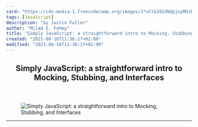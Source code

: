 ```yaml
---
card: "https://cdn-media-1.freecodecamp.org/images/1*oCtk28IdNdpjnyMGiRsfLA.jpeg"
tags: [JavaScript]
description: "by Justin Fuller"
author: "Milad E. Fahmy"
title: "Simply JavaScript: a straightforward intro to Mocking, Stubbing, and Interfaces"
created: "2021-08-16T11:36:17+02:00"
modified: "2021-08-16T11:36:17+02:00"
---
```

<div class="site-wrapper">
<main id="site-main" class="site-main outer">
<div class="inner">
<article class="post-full post tag-javascript tag-programming tag-technology tag-tech tag-coding ">
<header class="post-full-header">
<h1 class="post-full-title">Simply JavaScript: a straightforward intro to Mocking, Stubbing, and Interfaces</h1>
</header>
<figure class="post-full-image">
<picture>
<source media="(max-width: 700px)" sizes="1px" srcset="data:image/gif;base64,R0lGODlhAQABAIAAAAAAAP///yH5BAEAAAAALAAAAAABAAEAAAIBRAA7 1w">
<source media="(min-width: 701px)" sizes="(max-width: 800px) 400px,
(max-width: 1170px) 700px,
1400px" srcset="https://cdn-media-1.freecodecamp.org/images/1*oCtk28IdNdpjnyMGiRsfLA.jpeg 300w,
https://cdn-media-1.freecodecamp.org/images/1*oCtk28IdNdpjnyMGiRsfLA.jpeg 600w,
https://cdn-media-1.freecodecamp.org/images/1*oCtk28IdNdpjnyMGiRsfLA.jpeg 1000w,
https://cdn-media-1.freecodecamp.org/images/1*oCtk28IdNdpjnyMGiRsfLA.jpeg 2000w">
<img onerror="this.style.display='none'" src="https://cdn-media-1.freecodecamp.org/images/1*oCtk28IdNdpjnyMGiRsfLA.jpeg" alt="Simply JavaScript: a straightforward intro to Mocking, Stubbing, and Interfaces">
</picture>
</figure>
<section class="post-full-content">
<div class="post-content medium-migrated-article">
</div>
<hr>
</section>
</article>
</div>
</main>
</div>
<!-- Google Tag Manager (noscript) -->
<!-- End Google Tag Manager (noscript) -->
